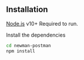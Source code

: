 ## Installation

[Node.js](https://nodejs.org/) v10+ Required to run.

Install the dependencies

```sh
cd newman-postman
npm install
```
